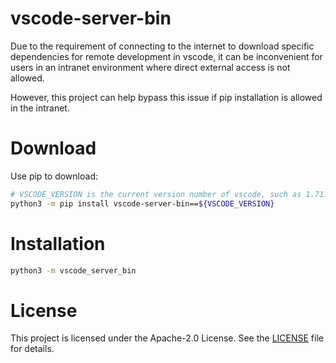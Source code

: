 # vscode-server-bin
Due to the requirement of connecting to the internet to download specific dependencies for remote development in vscode, it can be inconvenient for users in an intranet environment where direct external access is not allowed.

However, this project can help bypass this issue if pip installation is allowed in the intranet.

# Download
Use pip to download:

```bash
# VSCODE_VERSION is the current version number of vscode, such as 1.71.2
python3 -m pip install vscode-server-bin==${VSCODE_VERSION}
```

# Installation

```bash
python3 -m vscode_server_bin
```

# License
This project is licensed under the Apache-2.0 License. See the [LICENSE](LICENSE) file for details.
